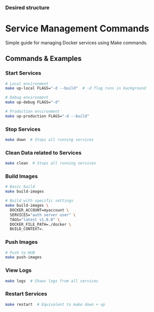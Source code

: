 ### Desired structure

# Service Management Commands

Simple guide for managing Docker services using Make commands.

## Commands & Examples

### Start Services
```bash
# Local environment
make up-local FLAGS="-d --build"  # -d flag runs in background

# Debug environment
make up-debug FLAGS="-d"

# Production environment
make up-production FLAGS="-d --build"
```

### Stop Services
```bash
make down  # Stops all running services
```

### Clean Data related to Services
```bash
make clean  # Stops all running services
```

### Build Images
```bash
# Basic build
make build-images

# Build with specific settings
make build-images \
  DOCKER_ACCOUNT=myaccount \
  SERVICES="auth server user" \
  TAGS="latest v1.0.0" \
  DOCKER_FILE_PATH=./docker \
  BUILD_CONTEXT=.
```

### Push Images
```bash
# Push to HUB
make push-images
```

### View Logs
```bash
make logs  # Shows logs from all services
```

### Restart Services
```bash
make restart  # Equivalent to make down + up
```